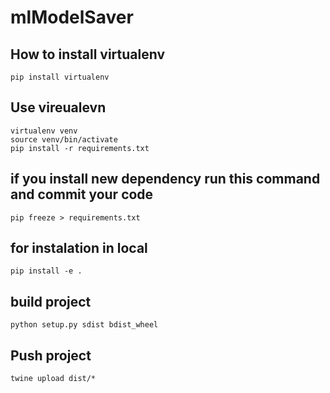 # mlModelSaver

## How to install virtualenv

```
pip install virtualenv
```

## Use vireualevn
```
virtualenv venv
source venv/bin/activate
pip install -r requirements.txt
```

## if you install new dependency run this command and commit your code
```
pip freeze > requirements.txt
```

## for instalation in local
```
pip install -e .
```


## build project
```
python setup.py sdist bdist_wheel
```

## Push project
```
twine upload dist/*
```